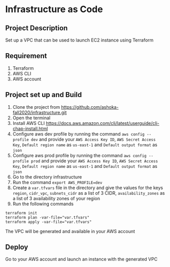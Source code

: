 # Infrastructure as Code
## Project Description
 Set up a VPC that can be used to launch EC2 instance using Terraform
## Requirement
1. Terraform
2. AWS CLI
3. AWS account
## Project set up and Build
1. Clone the project from https://github.com/ashoka-fall2020/infrastructure.git
2. Open the terminal
3. Install AWS CLI https://docs.aws.amazon.com/cli/latest/userguide/cli-chap-install.html
4. Configure aws dev profile by running the command `aws config --profile dev` and provide your `AWS Access Key ID`, `AWS Secret Access Key`,
`Default region name` as `us-east-1` and `Default output format` as `json`
5. Configure aws prod profile by running the command `aws config --profile prod` and provide your `AWS Access Key ID`, `AWS Secret Access Key`,
`Default region name` as `us-east-1` and `Default output format` as `json`
6. Go to the directory infrastructure
7. Run the command `export AWS_PROFILE=dev`
8. Create a `var.tfvars` file in the directory and give the values for the keys 
`region`, `cidr_vpc`, `subnets_cidr` as a list of 3 CIDR, 
`availability_zones` as a list of 3 availability zones of your region
9. Run the  following commands
````
terraform init
terraform plan -var-file="var.tfvars"
terraform apply -var-file="var.tfvars"
````
The VPC will be generated and available in your AWS account
## Deploy
Go to your AWS account and launch an instance with the generated VPC



 
   


   